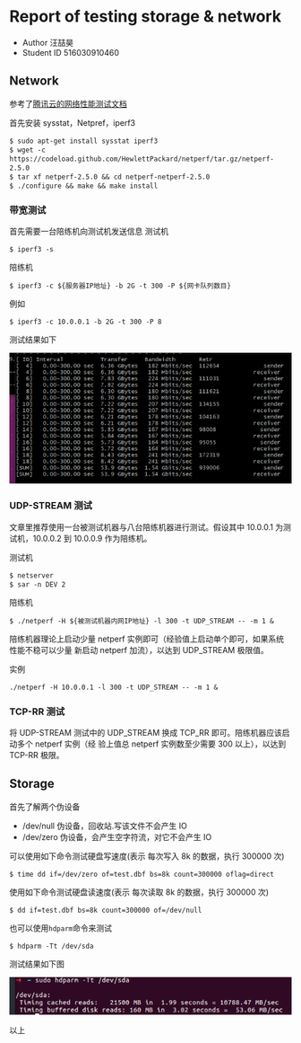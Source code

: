 # Report of testing storage & network

- Author 汪喆昊
- Student ID 516030910460

## Network

参考了[腾讯云的网络性能测试文档](https://cloud.tencent.com/document/product/213/11460)

首先安装 sysstat，Netpref，iperf3

```shell
$ sudo apt-get install sysstat iperf3
$ wget -c https://codeload.github.com/HewlettPackard/netperf/tar.gz/netperf-2.5.0
$ tar xf netperf-2.5.0 && cd netperf-netperf-2.5.0
$ ./configure && make && make install
```

### 带宽测试

首先需要一台陪练机向测试机发送信息
测试机

```shell
$ iperf3 -s
```

陪练机

```shell
$ iperf3 -c ${服务器IP地址} -b 2G -t 300 -P ${网卡队列数目}
```

例如

    $ iperf3 -c 10.0.0.1 -b 2G -t 300 -P 8

测试结果如下

![iperf result](../image/kafka-01.png)

### UDP-STREAM 测试

文章里推荐使用一台被测试机器与八台陪练机器进行测试。假设其中 10.0.0.1 为测试机，10.0.0.2 到 10.0.0.9 作为陪练机。

测试机

```shell
$ netserver
$ sar -n DEV 2
```

陪练机

```shell
$ ./netperf -H ${被测试机器内网IP地址} -l 300 -t UDP_STREAM -- -m 1 &
```

陪练机器理论上启动少量 netperf 实例即可（经验值上启动单个即可，如果系统性能不稳可以少量
新启动 netperf 加流），以达到 UDP_STREAM 极限值。

实例

    ./netperf -H 10.0.0.1 -l 300 -t UDP_STREAM -- -m 1 &

### TCP-RR 测试

将 UDP-STREAM 测试中的 UDP_STREAM 换成 TCP_RR 即可。陪练机器应该启动多个 netperf 实例（经
验上值总 netperf 实例数至少需要 300 以上），以达到 TCP-RR 极限。

## Storage

首先了解两个伪设备

- /dev/null 伪设备，回收站.写该文件不会产生 IO
- /dev/zero 伪设备，会产生空字符流，对它不会产生 IO

可以使用如下命令测试硬盘写速度(表示 每次写入 8k 的数据，执行 300000 次)

```shell
$ time dd if=/dev/zero of=test.dbf bs=8k count=300000 oflag=direct
```

使用如下命令测试硬盘读速度(表示 每次读取 8k 的数据，执行 300000 次)

```shell
$ dd if=test.dbf bs=8k count=300000 of=/dev/null
```

也可以使用`hdparm`命令来测试

```shell
$ hdparm -Tt /dev/sda
```

测试结果如下图

![hdparm result](../image/kafka-00.png)

以上
